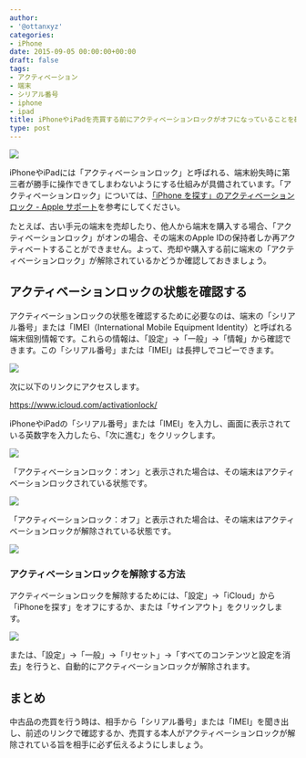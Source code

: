```yaml
---
author:
- '@ottanxyz'
categories:
- iPhone
date: 2015-09-05 00:00:00+00:00
draft: false
tags:
- アクティベーション
- 端末
- シリアル番号
- iphone
- ipad
title: iPhoneやiPadを売買する前にアクティベーションロックがオフになっていることを確認する方法
type: post
---
```


![](150905-55ea7da1a0d11.jpg)

iPhoneやiPadには「アクティベーションロック」と呼ばれる、端末紛失時に第三者が勝手に操作できてしまわないようにする仕組みが具備されています。「アクティベーションロック」については、[「iPhone を探す」のアクティベーションロック - Apple サポート](https://support.apple.com/ja-jp/HT201365)を参考にしてください。

たとえば、古い手元の端末を売却したり、他人から端末を購入する場合、「アクティベーションロック」がオンの場合、その端末のApple IDの保持者しか再アクティベートすることができません。よって、売却や購入する前に端末の「アクティベーションロック」が解除されているかどうか確認しておきましょう。

## アクティベーションロックの状態を確認する

アクティベーションロックの状態を確認するために必要なのは、端末の「シリアル番号」または「IMEI（International Mobile Equipment Identity）と呼ばれる端末個別情報です。これらの情報は、「設定」→「一般」→「情報」から確認できます。この「シリアル番号」または「IMEI」は長押しでコピーできます。

![](150905-55ea7da33cb8d.png)

次に以下のリンクにアクセスします。

<https://www.icloud.com/activationlock/>

iPhoneやiPadの「シリアル番号」または「IMEI」を入力し、画面に表示されている英数字を入力したら、「次に進む」をクリックします。

![](150905-55ea7da5f02d2.png)

「アクティベーションロック：オン」と表示された場合は、その端末はアクティベーションロックされている状態です。

![](150905-55ea7da82f116.png)

「アクティベーションロック：オフ」と表示された場合は、その端末はアクティベーションロックが解除されている状態です。

![](150905-55ea7daa16e77.png)

### アクティベーションロックを解除する方法

アクティベーションロックを解除するためには、「設定」→「iCloud」から「iPhoneを探す」をオフにするか、または「サインアウト」をクリックします。

![](150905-55ea7dab7bfb4.png)

または、「設定」→「一般」→「リセット」→「すべてのコンテンツと設定を消去」を行うと、自動的にアクティベーションロックが解除されます。

## まとめ

中古品の売買を行う時は、相手から「シリアル番号」または「IMEI」を聞き出し、前述のリンクで確認するか、売買する本人がアクティベーションロックが解除されている旨を相手に必ず伝えるようにしましょう。
